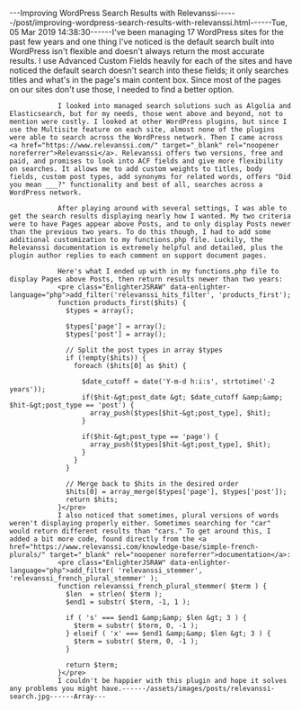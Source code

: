 ---Improving WordPress Search Results with Relevanssi------/post/improving-wordpress-search-results-with-relevanssi.html------Tue, 05 Mar 2019 14:38:30------I've been managing 17 WordPress sites for the past few years and one thing I've noticed is the default search built into WordPress isn't flexible and doesn't always return the most accurate results. I use Advanced Custom Fields heavily for each of the sites and have noticed the default search doesn't search into these fields; it only searches titles and what's in the page's main content box. Since most of the pages on our sites don't use those, I needed to find a better option.

                I looked into managed search solutions such as Algolia and Elasticsearch, but for my needs, those went above and beyond, not to mention were costly. I looked at other WordPress plugins, but since I use the Multisite feature on each site, almost none of the plugins were able to search across the WordPress network. Then I came across <a href="https://www.relevanssi.com/" target="_blank" rel="noopener noreferrer">Relevanssi</a>. Relevanssi offers two versions, free and paid, and promises to look into ACF fields and give more flexibility on searches. It allows me to add custom weights to titles, body fields, custom post types, add synonyms for related words, offers "Did you mean ___?" functionality and best of all, searches across a WordPress network.

                After playing around with several settings, I was able to get the search results displaying nearly how I wanted. My two criteria were to have Pages appear above Posts, and to only display Posts newer than the previous two years. To do this though, I had to add some additional customization to my functions.php file. Luckily, the Relevanssi documentation is extremely helpful and detailed, plus the plugin author replies to each comment on support document pages.

                Here's what I ended up with in my functions.php file to display Pages above Posts, then return results newer than two years:
                <pre class="EnlighterJSRAW" data-enlighter-language="php">add_filter('relevanssi_hits_filter', 'products_first');
                function products_first($hits) {
                  $types = array();

                  $types['page'] = array();
                  $types['post'] = array();

                  // Split the post types in array $types
                  if (!empty($hits)) {
                    foreach ($hits[0] as $hit) {

                      $date_cutoff = date('Y-m-d h:i:s', strtotime('-2 years'));
                      if($hit-&gt;post_date &gt; $date_cutoff &amp;&amp; $hit-&gt;post_type == 'post') {
                        array_push($types[$hit-&gt;post_type], $hit);
                      }

                      if($hit-&gt;post_type == 'page') {
                        array_push($types[$hit-&gt;post_type], $hit);
                      }
                    }
                  }

                  // Merge back to $hits in the desired order
                  $hits[0] = array_merge($types['page'], $types['post']);
                  return $hits;
                }</pre>
                I also noticed that sometimes, plural versions of words weren't displaying properly either. Sometimes searching for "car" would return different results than "cars." To get around this, I added a bit more code, found directly from the <a href="https://www.relevanssi.com/knowledge-base/simple-french-plurals/" target="_blank" rel="noopener noreferrer">documentation</a>:
                <pre class="EnlighterJSRAW" data-enlighter-language="php">add_filter( 'relevanssi_stemmer', 'relevanssi_french_plural_stemmer' );
                function relevanssi_french_plural_stemmer( $term ) {
                  $len  = strlen( $term );
                  $end1 = substr( $term, -1, 1 );

                  if ( 's' === $end1 &amp;&amp; $len &gt; 3 ) {
                    $term = substr( $term, 0, -1 );
                  } elseif ( 'x' === $end1 &amp;&amp; $len &gt; 3 ) {
                    $term = substr( $term, 0, -1 );
                  }

                  return $term;
                }</pre>
                I couldn't be happier with this plugin and hope it solves any problems you might have.------/assets/images/posts/relevanssi-search.jpg------Array---